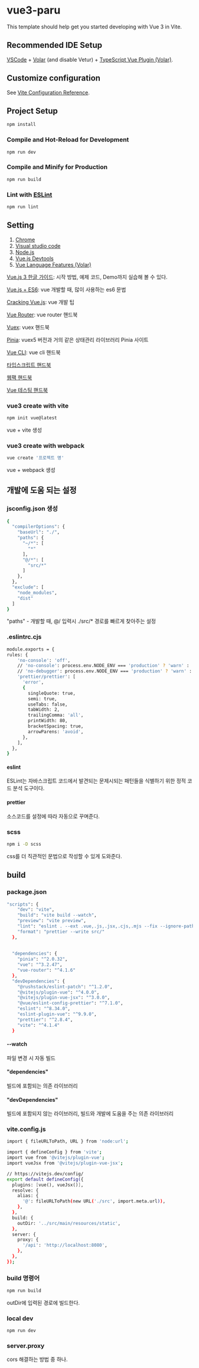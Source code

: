 # vue3-paru

This template should help get you started developing with Vue 3 in Vite.

## Recommended IDE Setup

[VSCode](https://code.visualstudio.com/) + [Volar](https://marketplace.visualstudio.com/items?itemName=Vue.volar) (and disable Vetur) + [TypeScript Vue Plugin (Volar)](https://marketplace.visualstudio.com/items?itemName=Vue.vscode-typescript-vue-plugin).

## Customize configuration

See [Vite Configuration Reference](https://vitejs.dev/config/).

## Project Setup

```sh
npm install
```

### Compile and Hot-Reload for Development

```sh
npm run dev
```

### Compile and Minify for Production

```sh
npm run build
```

### Lint with [ESLint](https://eslint.org/)

```sh
npm run lint
```


## Setting

1. [Chrome](https://www.google.com/intl/ko_kr/chrome/)
2. [Visual studio code](https://code.visualstudio.com/download)
3. [Node.js](https://nodejs.org/ko/download)
4. [Vue.js Devtools](https://chrome.google.com/webstore/search/vue.js%20devtools)
5. [Vue Language Features (Volar)](https://marketplace.visualstudio.com/items?itemName=Vue.volar)

[Vue.js 3 한글 가이드](https://v3-docs.vuejs-korea.org/guide/quick-start.html#creating-a-vue-application): 시작 방법, 예제 코드, Demo까지 실습해 볼 수 있다.

[Vue.js + ES6](https://joshua1988.github.io/es6-online-book/): vue 개발할 때, 많이 사용하는 es6 문법

[Cracking Vue.js](https://joshua1988.github.io/vue-camp/): vue 개발 팁

[Vue Router](https://v3.router.vuejs.org/kr/): vue router 핸드북

[Vuex](https://vuex.vuejs.org/): vuex 핸드북

[Pinia](https://pinia.vuejs.kr/): vuex5 버전과 거의 같은 상태관리 라이브러리 Pinia 사이트

[Vue CLI](https://cli.vuejs.org/): vue cli 핸드북

[타입스크립트 핸드북](https://joshua1988.github.io/ts/)

[웹팩 핸드북](https://joshua1988.github.io/webpack-guide/)

[Vue 테스팅 핸드북](https://lmiller1990.github.io/vue-testing-handbook/ko/)

### vue3 create with vite

```sh
npm init vue@latest
```

vue + vite 생성

### vue3 create with webpack

```sh
vue create '프로젝트 명'
```

vue + webpack 생성

## 개발에 도움 되는 설정

### jsconfig.json 생성

```sh
{
  "compilerOptions": {
    "baseUrl": "./",
    "paths": {
      "~/*": [
        "*"
      ],
      "@/*": [
        "src/*"
      ]
    },
  },
  "exclude": [
    "node_modules",
    "dist"
  ]
}
```

"paths" - 개발할 때, @/ 입력시 ./src/* 경로를 빠르게 찾아주는 설정

### .eslintrc.cjs

```sh
module.exports = {
rules: {
    'no-console': 'off',
    // 'no-console': process.env.NODE_ENV === 'production' ? 'warn' : 'off',
    // 'no-debugger': process.env.NODE_ENV === 'production' ? 'warn' : 'off',
    'prettier/prettier': [
      'error',
      {
        singleQuote: true,
        semi: true,
        useTabs: false,
        tabWidth: 2,
        trailingComma: 'all',
        printWidth: 80,
        bracketSpacing: true,
        arrowParens: 'avoid',
      },
    ],
  },
}
```

#### eslint 

ESLint는 자바스크립트 코드에서 발견되는 문제시되는 패턴들을 식별하기 위한 정적 코드 분석 도구이다. 

#### prettier

소스코드를 설정에 따라 자동으로 꾸며준다.

### scss

```sh
npm i -D scss
```

css를 더 직관적인 문법으로 작성할 수 있게 도와준다.

## build

### package.json

```sh
"scripts": {
    "dev": "vite",
    "build": "vite build --watch",
    "preview": "vite preview",
    "lint": "eslint . --ext .vue,.js,.jsx,.cjs,.mjs --fix --ignore-path .gitignore",
    "format": "prettier --write src/"
  },
  
  
  "dependencies": {
    "pinia": "^2.0.32",
    "vue": "^3.2.47",
    "vue-router": "^4.1.6"
  },
  "devDependencies": {
    "@rushstack/eslint-patch": "^1.2.0",
    "@vitejs/plugin-vue": "^4.0.0",
    "@vitejs/plugin-vue-jsx": "^3.0.0",
    "@vue/eslint-config-prettier": "^7.1.0",
    "eslint": "^8.34.0",
    "eslint-plugin-vue": "^9.9.0",
    "prettier": "^2.8.4",
    "vite": "^4.1.4"
  }
```

#### --watch

파일 변경 시 자동 빌드

#### "dependencies"

빌드에 포함되는 의존 라이브러리

#### "devDependencies"

빌드에 포함되지 않는 라이브러리, 빌드와 개발에 도움을 주는 의존 라이브러리

### vite.config.js

```sh
import { fileURLToPath, URL } from 'node:url';

import { defineConfig } from 'vite';
import vue from '@vitejs/plugin-vue';
import vueJsx from '@vitejs/plugin-vue-jsx';

// https://vitejs.dev/config/
export default defineConfig({
  plugins: [vue(), vueJsx()],
  resolve: {
    alias: {
      '@': fileURLToPath(new URL('./src', import.meta.url)),
    },
  },
  build: {
    outDir: '../src/main/resources/static',
  },
  server: {
    proxy: {
      '/api': 'http://localhost:8080',
    },
  },
});
```

### build 명령어

```sh
npm run build
```

outDir에 입력된 경로에 빌드한다.

### local dev 

```sh
npm run dev
```

### server.proxy
cors 해결하는 방법 중 하나.


